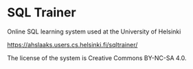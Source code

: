 # SQL Trainer

Online SQL learning system used at the University of Helsinki

https://ahslaaks.users.cs.helsinki.fi/sqltrainer/

The license of the system is Creative Commons BY-NC-SA 4.0.
